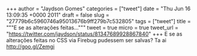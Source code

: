 
+++
author = "Jaydson Gomes"
categories = ["tweet"]
date = "Thu Jun 16 13:09:35 +0000 2011"
draft = false
slug = "27779b6c5960746a95013676b9ff279b7c532805"
tags = ["tweet"]
title = """E se as alterações feitas..."""
tweet = true
micro = true
tweet_url = "https://twitter.com/jaydson/status/81347689928867840"
+++
E se as alterações feitas no CSS via Firebug pudessem ser salvas? Ta ai http://goo.gl/Zemgi
